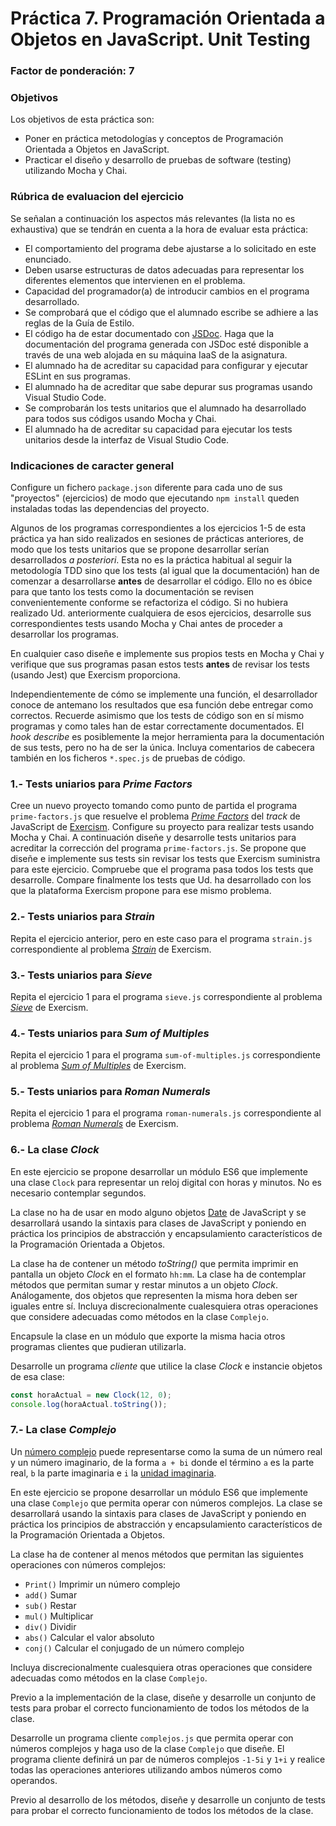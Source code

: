 # Práctica 7. Programación Orientada a Objetos en JavaScript. Unit Testing
### Factor de ponderación: 7

### Objetivos
Los objetivos de esta práctica son:
 
* Poner en práctica metodologías y conceptos de Programación Orientada a Objetos en JavaScript.
* Practicar el diseño y desarrollo de pruebas de software (testing) utilizando Mocha y Chai.

### Rúbrica de evaluacion del ejercicio
Se señalan a continuación los aspectos más relevantes (la lista no es exhaustiva)
que se tendrán en cuenta a la hora de evaluar esta práctica:

* El comportamiento del programa debe ajustarse a lo solicitado en este enunciado.
* Deben usarse estructuras de datos adecuadas para representar los diferentes elementos que intervienen en el problema.
* Capacidad del programador(a) de introducir cambios en el programa desarrollado.
* Se comprobará que el código que el alumnado escribe se adhiere a las reglas de la Guía de Estilo.
* El código ha de estar documentado con [JSDoc](https://jsdoc.app/). 
  Haga que la documentación del programa generada con JSDoc esté disponible a través de una web alojada en su máquina IaaS de la asignatura.
* El alumnado ha de acreditar su capacidad para configurar y ejecutar ESLint en sus programas.
* El alumnado ha de acreditar que sabe depurar sus programas usando Visual Studio Code.
* Se comprobarán los tests unitarios que el alumnado ha desarrollado para todos sus códigos usando Mocha y Chai.
* El alumnado ha de acreditar su capacidad para ejecutar los tests unitarios desde la interfaz de Visual
  Studio Code.

### Indicaciones de caracter general
Configure un fichero `package.json` diferente para cada uno de sus "proyectos" (ejercicios)
de modo que ejecutando `npm install` queden instaladas todas las dependencias del proyecto.

Algunos de los programas correspondientes a los ejercicios 1-5 de esta práctica ya han sido realizados en
sesiones de prácticas anteriores, de modo que los tests unitarios que se propone desarrollar serían 
desarrollados *a posteriori*. 
Esta no es la práctica habitual al seguir la metodología TDD sino que los tests (al igual que la
documentación) han de comenzar a desarrollarse **antes** de desarrollar el código.
Ello no es óbice para que tanto los tests como la documentación se revisen convenientemente conforme se
refactoriza el código.
Si no hubiera realizado Ud. anteriormente cualquiera de esos ejercicios, desarrolle sus correspondientes
tests usando Mocha y Chai antes de proceder a desarrollar los programas.

En cualquier caso diseñe e implemente sus propios tests en Mocha y Chai y verifique que sus programas pasan
estos tests **antes** de revisar los tests (usando Jest) que Exercism proporciona.

Independientemente de cómo se implemente una función, el desarrollador conoce de antemano los resultados que
esa función debe entregar como correctos.
Recuerde asimismo que los tests de código son en sí mismo programas y como tales han de estar correctamente
documentados.
El *hook* *describe* es posiblemente la mejor herramienta para la documentación de sus tests, pero no ha de
ser la única.
Incluya comentarios de cabecera también en los ficheros `*.spec.js` de pruebas de código.

### 1.- Tests uniarios para *Prime Factors*
Cree un nuevo proyecto tomando como punto de partida el programa `prime-factors.js` que resuelve el problema
[*Prime Factors*](https://exercism.io/my/solutions/fce10654772240b3b22955cd5aeb855a)
del *track* de JavaScript de 
[Exercism](https://exercism.io/my/tracks/javascript).
Configure su proyecto para realizar tests usando Mocha y Chai.
A continuación diseñe y desarrolle tests unitarios para acreditar la corrección del programa
`prime-factors.js`.
Se propone que diseñe e implemente sus tests sin revisar los tests que Exercism suministra para este ejercicio.
Compruebe que el programa pasa todos los tests que desarrolle.
Compare finalmente los tests que Ud. ha desarrollado con los que la plataforma Exercism propone para ese mismo
problema.

### 2.- Tests uniarios para *Strain*
Repita el ejercicio anterior, pero en este caso para el programa `strain.js` correspondiente al problema
[*Strain*](https://exercism.io/my/solutions/03d029e7331642fd8a15501eb1ae64bf)
de Exercism.

### 3.- Tests uniarios para *Sieve*
Repita el ejercicio 1 para el programa `sieve.js` correspondiente al problema
[*Sieve*](https://exercism.io/my/solutions/6b48d3e059014849952c2886ac3ba9bd)
de Exercism.

### 4.- Tests uniarios para *Sum of Multiples*
Repita el ejercicio 1 para el programa `sum-of-multiples.js` correspondiente al problema
[*Sum of Multiples*](https://exercism.io/my/solutions/f51f679400aa4d93a1b278c4bd73d5b8)
de Exercism.

### 5.- Tests uniarios para *Roman Numerals*
Repita el ejercicio 1 para el programa `roman-numerals.js` correspondiente al problema
[*Roman Numerals*](https://exercism.io/my/solutions/5bd5622efab448d9b12233e779696a41)
de Exercism.

### 6.- La clase *Clock*
En este ejercicio se propone desarrollar un módulo ES6 que implemente una clase `Clock` 
para representar un reloj digital con horas y minutos. No es necesario contemplar segundos.

La clase no ha de usar en modo alguno objetos 
[Date](https://developer.mozilla.org/en-US/docs/Web/JavaScript/Reference/Global_Objects/Date)
de JavaScript y se desarrollará usando la sintaxis para clases de JavaScript y poniendo en práctica los principios de
abstracción y encapsulamiento característicos de la Programación Orientada a Objetos.

La clase ha de contener un método *toString()* que permita imprimir en pantalla un objeto *Clock* en el
formato `hh:mm`.
La clase ha de contemplar métodos que permitan sumar y restar minutos a un objeto *Clock*.
Análogamente, dos objetos que representen la misma hora deben ser iguales entre sí.
Incluya discrecionalmente cualesquiera otras operaciones que considere adecuadas como métodos en la clase `Complejo`.

Encapsule la clase en un módulo que exporte la misma hacia otros programas clientes que pudieran utilizarla.

Desarrolle un programa *cliente* que utilice la clase *Clock* e instancie objetos de esa clase:
```javascript
const horaActual = new Clock(12, 0);
console.log(horaActual.toString());
```

### 7.- La clase *Complejo*
Un
[número complejo](https://es.wikipedia.org/wiki/N%C3%BAmero_complejo)
puede representarse como la suma de un número real y un número imaginario, de la forma `a + bi` donde el
término `a` es la parte real, `b` la parte imaginaria e `i` la
[unidad imaginaria](https://es.wikipedia.org/wiki/Unidad_imaginaria).

En este ejercicio se propone desarrollar un módulo ES6 que implemente una clase `Complejo` que permita operar con números complejos.
La clase se desarrollará usando la sintaxis para clases de JavaScript y poniendo en práctica los principios de
abstracción y encapsulamiento característicos de la Programación Orientada a Objetos.

La clase ha de contener al menos métodos que permitan las siguientes operaciones con números complejos:

* `Print()` Imprimir un número complejo 
* `add()` Sumar 
* `sub()` Restar
* `mul()` Multiplicar
* `div()` Dividir
* `abs()` Calcular el valor absoluto
* `conj()` Calcular el conjugado de un número complejo

Incluya discrecionalmente cualesquiera otras operaciones que considere adecuadas como métodos en la clase `Complejo`.

Previo a la implementación de la clase, diseñe y desarrolle un conjunto de tests para probar el correcto
funcionamiento de todos los métodos de la clase.

Desarrolle un programa cliente `complejos.js` que permita operar con números complejos y haga uso de la clase `Complejo` que diseñe.
El programa cliente definirá un par de números complejos `-1-5i` y `1+i` y realice todas las operaciones
anteriores utilizando ambos números como operandos.

Previo al desarrollo de los métodos, diseñe y desarrolle un conjunto de tests para probar el correcto
funcionamiento de todos los métodos de la clase.
